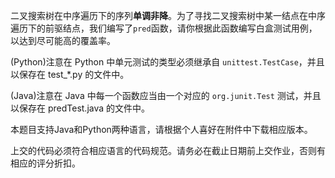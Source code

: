 二叉搜索树在中序遍历下的序列**单调非降**。为了寻找二叉搜索树中某一结点在中序遍历下的前驱结点，我们编写了<code>pred</code>函数，请你根据此函数编写白盒测试用例，以达到尽可能高的覆盖率。

(Python)注意在 Python 中单元测试的类型必须继承自 <code>unittest.TestCase</code>，并且以保存在 test_*.py 的文件中。

(Java)注意在 Java 中每一个函数应当由一个对应的 <code>org.junit.Test</code> 测试，并且以保存在 predTest.java 的文件中。

本题目支持Java和Python两种语言，请根据个人喜好在附件中下载相应版本。

上交的代码必须符合相应语言的代码规范。请务必在截止日期前上交作业，否则有相应的评分折扣。
